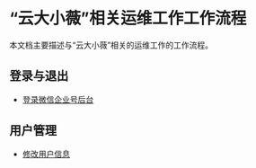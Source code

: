 # “云大小薇”相关运维工作工作流程
本文档主要描述与“云大小薇”相关的运维工作的工作流程。

## 登录与退出
- [登录微信企业号后台](login.md)

## 用户管理

- [修改用户信息](modify-user-info.md)